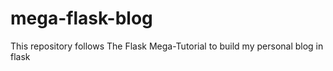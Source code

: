 # mega-flask-blog
This repository follows The Flask Mega-Tutorial to build my personal blog in flask
